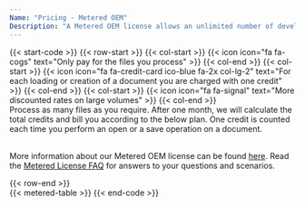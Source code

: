 ```yaml
---
Name: "Pricing - Metered OEM"
Description: "A Metered OEM license allows an unlimited number of developers from your organisation to create an unlimited number of end user software using the product which can be used at an unlimited number of physical locations (distinct address or office building) within or outside of your organization."  
---
```

{{< start-code >}}
{{< row-start >}}
{{< col-start >}}
{{< icon icon="fa fa-cogs" text="Only pay for the files you process" >}}
{{< col-end >}}
{{< col-start >}}
{{< icon icon="fa fa-credit-card ico-blue fa-2x col-lg-2" text="For each loading or creation of a document you are charged with one credit" >}}
{{< col-end >}}
{{< col-start >}}
{{< icon icon="fa fa-signal" text="More discounted rates on large volumes" >}}
{{< col-end >}}
&nbsp;  
Process as many files as you require. After one month, we will calculate the total credits and bill you according to the below plan. One credit is counted each time you perform an open or a save operation on a document.  
&nbsp;  

More information about our Metered OEM license can be found [here](https://purchase.groupdocs.com/policies/license-types/#metered-oem-license). Read the [Metered License FAQ](https://purchase.groupdocs.com/faqs/licensing/metered/) for answers to your questions and scenarios.  

{{< row-end >}}
&nbsp;  
{{< metered-table >}}
{{< end-code >}}